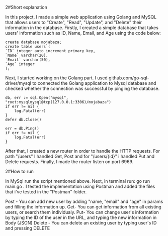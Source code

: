 2#Short explanation

In this project, I made a simple web application using Golang and MySQL that allows users to "Create", "Read", "Update", and "Delete" their information in the database. Firstly, I created a simple database that takes users' information such as ID, Name, Email, and Age using the code below:
```
create database mojabaza;
create table users (
`ID` integer auto_increment primary key,
`Name` varchar(20),
`Email` varchar(50),
`Age` integer
);
```

Next, I started working on the Golang part. I used github.com/go-sql-driver/mysql to connected the Golang application to Mysql database and checked whether the connection was successful by pinging the database.

```
db, err := sql.Open("mysql", "root:mysqlmysql@tcp(127.0.0.1:3306)/mojabaza")
if err != nil {
	log.Fatal(err)
}
defer db.Close()

err = db.Ping()
if err != nil {
	log.Fatal(err)
}
```

After that, I created a new router in order to handle the HTTP requests. For path "/users" I handled Get, Post and for "/users/{id}" i handled Put and Delete requests.
Finally, I made the router listen on port 6969.

2#How to run

In MySql run the script mentioned above. 
Next, in terminal run: go run main.go .
I tested the implementation using Postman and added the files that i've tested in the "Postman" folder.

Post - You can add new user by adding "name, "email" and "age" in params and filling the information up.
Get- You can get information from all existing users, or search them individualy.
Put- You can change user's information by typing the ID of the user in the URL, and typing the new information in Body (JSON)
Delete - You can delete an existing user by typing user's ID and pressing DELETE
